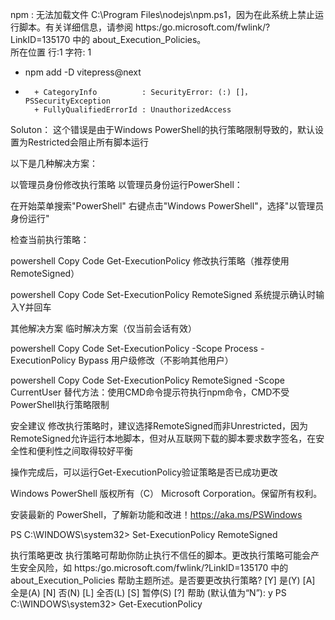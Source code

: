 npm : 无法加载文件 C:\Program Files\nodejs\npm.ps1，因为在此系统上禁止运行脚本。有关详细信息，请参阅 https:/go.microsoft.com/fwlink/?LinkID=135170 中的 about_Execution_Policies。  
所在位置 行:1 字符: 1
+ npm add -D vitepress@next
+ ~~~
    + CategoryInfo          : SecurityError: (:) []，PSSecurityException
    + FullyQualifiedErrorId : UnauthorizedAccess

Soluton：
这个错误是由于Windows PowerShell的执行策略限制导致的，默认设置为Restricted会阻止所有脚本运行

以下是几种解决方案：

以管理员身份修改执行策略
‌以管理员身份运行PowerShell‌：

在开始菜单搜索"PowerShell"
右键点击"Windows PowerShell"，选择"以管理员身份运行"

‌检查当前执行策略‌：

powershell
Copy Code
Get-ExecutionPolicy
‌修改执行策略‌（推荐使用RemoteSigned）

powershell
Copy Code
Set-ExecutionPolicy RemoteSigned
系统提示确认时输入Y并回车

其他解决方案
‌临时解决方案‌（仅当前会话有效）

powershell
Copy Code
Set-ExecutionPolicy -Scope Process -ExecutionPolicy Bypass
‌用户级修改‌（不影响其他用户）

powershell
Copy Code
Set-ExecutionPolicy RemoteSigned -Scope CurrentUser
‌替代方法‌：使用CMD命令提示符执行npm命令，CMD不受PowerShell执行策略限制

安全建议
修改执行策略时，建议选择RemoteSigned而非Unrestricted，因为RemoteSigned允许运行本地脚本，但对从互联网下载的脚本要求数字签名，在安全性和便利性之间取得较好平衡

操作完成后，可以运行Get-ExecutionPolicy验证策略是否已成功更改

  
Windows PowerShell
版权所有（C） Microsoft Corporation。保留所有权利。

安装最新的 PowerShell，了解新功能和改进！https://aka.ms/PSWindows

PS C:\WINDOWS\system32> Set-ExecutionPolicy RemoteSigned

执行策略更改
执行策略可帮助你防止执行不信任的脚本。更改执行策略可能会产生安全风险，如 https:/go.microsoft.com/fwlink/?LinkID=135170
中的 about_Execution_Policies 帮助主题所述。是否要更改执行策略?
[Y] 是(Y)  [A] 全是(A)  [N] 否(N)  [L] 全否(L)  [S] 暂停(S)  [?] 帮助 (默认值为“N”): y
PS C:\WINDOWS\system32> Get-ExecutionPolicy